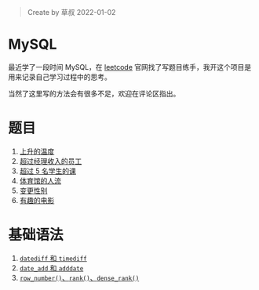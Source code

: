> Create by 草叔 2022-01-02

# MySQL
最近学了一段时间 MySQL，在 [leetcode](https://leetcode-cn.com/problemset/database/) 官网找了写题目练手，我开这个项目是用来记录自己学习过程中的思考。

当然了这里写的方法会有很多不足，欢迎在评论区指出。

# 题目
1. [上升的温度](https://github.com/astak16/MySQL/issues/1)
2. [超过经理收入的员工](https://github.com/astak16/blog-mysql/issues/3)
3. [超过 5 名学生的课](https://github.com/astak16/blog-mysql/issues/4)
4. [体育馆的人流](https://github.com/astak16/blog-mysql/issues/6)
5. [变更性别](https://github.com/astak16/blog-mysql/issues/7)
6. [有趣的电影](https://github.com/astak16/blog-mysql/issues/9)

# 基础语法
1. [`datediff` 和 `timediff`](https://github.com/astak16/blog-mysql/issues/2)
2. [`date_add` 和 `adddate`](https://github.com/astak16/blog-mysql/issues/5)
3. [`row_number()`、`rank()`、`dense_rank()`](https://github.com/astak16/blog-mysql/issues/8)
